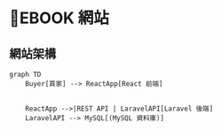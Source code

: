# 📖EBOOK 網站

## 網站架構

```mermaid
graph TD
    Buyer[買家] --> ReactApp[React 前端]


    ReactApp -->|REST API | LaravelAPI[Laravel 後端]
    LaravelAPI --> MySQL[(MySQL 資料庫)]
```
